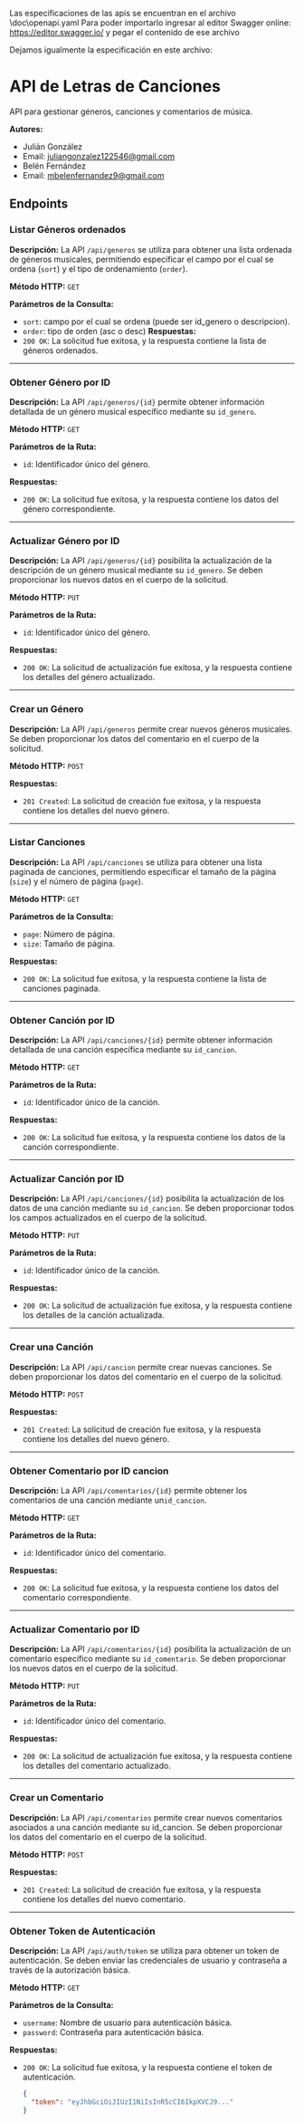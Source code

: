 Las especificaciones de las apis se encuentran en el archivo \doc\openapi.yaml
Para poder importarlo ingresar al editor Swagger online: https://editor.swagger.io/ y pegar el contenido de ese archivo

Dejamos igualmente la especificación en este archivo:


# API de Letras de Canciones

API para gestionar géneros, canciones y comentarios de música.

**Autores:**
- Julián González
- Email: juliangonzalez122546@gmail.com
- Belén Fernández
- Email: mbelenfernandez9@gmail.com


## Endpoints

### Listar Géneros ordenados

**Descripción:**
La API `/api/generos` se utiliza para obtener una lista ordenada de géneros musicales, permitiendo especificar el campo por el cual se ordena (`sort`) y el tipo de ordenamiento (`order`).

**Método HTTP:** `GET`

**Parámetros de la Consulta:**
- `sort`: campo por el cual se ordena (puede ser id_genero o descripcion).
- `order`: tipo de orden (asc o desc)
**Respuestas:**
- `200 OK`: La solicitud fue exitosa, y la respuesta contiene la lista de géneros ordenados.

---

### Obtener Género por ID

**Descripción:**
La API `/api/generos/{id}` permite obtener información detallada de un género musical específico mediante su `id_genero`.

**Método HTTP:** `GET`

**Parámetros de la Ruta:**
- `id`: Identificador único del género.

**Respuestas:**
- `200 OK`: La solicitud fue exitosa, y la respuesta contiene los datos del género correspondiente.

---

### Actualizar Género por ID

**Descripción:**
La API `/api/generos/{id}` posibilita la actualización de la descripción de un género musical mediante su `id_genero`. Se deben proporcionar los nuevos datos en el cuerpo de la solicitud.

**Método HTTP:** `PUT`

**Parámetros de la Ruta:**
- `id`: Identificador único del género.

**Respuestas:**
- `200 OK`: La solicitud de actualización fue exitosa, y la respuesta contiene los detalles del género actualizado.

---

### Crear un Género

**Descripción:**
La API `/api/generos` permite crear nuevos géneros musicales. Se deben proporcionar los datos del comentario en el cuerpo de la solicitud.

**Método HTTP:** `POST`

**Respuestas:**
- `201 Created`: La solicitud de creación fue exitosa, y la respuesta contiene los detalles del nuevo género.

---

### Listar Canciones

**Descripción:**
La API `/api/canciones` se utiliza para obtener una lista paginada de canciones, permitiendo especificar el tamaño de la página (`size`) y el número de página (`page`).

**Método HTTP:** `GET`

**Parámetros de la Consulta:**
- `page`: Número de página.
- `size`: Tamaño de página.

**Respuestas:**
- `200 OK`: La solicitud fue exitosa, y la respuesta contiene la lista de canciones paginada.

---

### Obtener Canción por ID

**Descripción:**
La API `/api/canciones/{id}` permite obtener información detallada de una canción específica mediante su `id_cancion`.

**Método HTTP:** `GET`

**Parámetros de la Ruta:**
- `id`: Identificador único de la canción.

**Respuestas:**
- `200 OK`: La solicitud fue exitosa, y la respuesta contiene los datos de la canción correspondiente.

---

### Actualizar Canción por ID

**Descripción:**
La API `/api/canciones/{id}` posibilita la actualización de los datos de una canción mediante su `id_cancion`. Se deben proporcionar todos los campos actualizados en el cuerpo de la solicitud.

**Método HTTP:** `PUT`

**Parámetros de la Ruta:**
- `id`: Identificador único de la canción.

**Respuestas:**
- `200 OK`: La solicitud de actualización fue exitosa, y la respuesta contiene los detalles de la canción actualizada.

---

### Crear una Canción

**Descripción:**
La API `/api/cancion` permite crear nuevas canciones. Se deben proporcionar los datos del comentario en el cuerpo de la solicitud.

**Método HTTP:** `POST`

**Respuestas:**
- `201 Created`: La solicitud de creación fue exitosa, y la respuesta contiene los detalles del nuevo género.

---

### Obtener Comentario por ID cancion

**Descripción:**
La API `/api/comentarios/{id}` permite obtener los comentarios de una canción mediante un`id_cancion`.

**Método HTTP:** `GET`

**Parámetros de la Ruta:**
- `id`: Identificador único del comentario.

**Respuestas:**
- `200 OK`: La solicitud fue exitosa, y la respuesta contiene los datos del comentario correspondiente.

---

### Actualizar Comentario por ID

**Descripción:**
La API `/api/comentarios/{id}` posibilita la actualización de un comentario específico mediante su `id_comentario`. Se deben proporcionar los nuevos datos en el cuerpo de la solicitud.

**Método HTTP:** `PUT`

**Parámetros de la Ruta:**
- `id`: Identificador único del comentario.

**Respuestas:**
- `200 OK`: La solicitud de actualización fue exitosa, y la respuesta contiene los detalles del comentario actualizado.

---

### Crear un Comentario

**Descripción:**
La API `/api/comentarios` permite crear nuevos comentarios asociados a una canción mediante su id_cancion. Se deben proporcionar los datos del comentario en el cuerpo de la solicitud.

**Método HTTP:** `POST`

**Respuestas:**
- `201 Created`: La solicitud de creación fue exitosa, y la respuesta contiene los detalles del nuevo comentario.

---

### Obtener Token de Autenticación

**Descripción:**
La API `/api/auth/token` se utiliza para obtener un token de autenticación. Se deben enviar las credenciales de usuario y contraseña a través de la autorización básica.

**Método HTTP:** `GET`

**Parámetros de la Consulta:**
- `username`: Nombre de usuario para autenticación básica.
- `password`: Contraseña para autenticación básica.

**Respuestas:**
- `200 OK`: La solicitud fue exitosa, y la respuesta contiene el token de autenticación.
  ```json
  {
    "token": "eyJhbGciOiJIUzI1NiIsInR5cCI6IkpXVCJ9..."
  }
